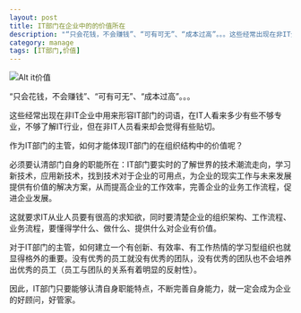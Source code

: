 ```yaml
---
layout: post
title: IT部门在企业中的的价值所在
description: "“只会花钱，不会赚钱”、“可有可无”、“成本过高”。。。这些经常出现在非IT企业中用来形容IT部门的词语，在IT人看来多少有些不够专业，不够了解IT行业，但在非IT人员看来却会觉得有些贴切。"
category: manage
tags: [IT部门,价值]
---
```


![Alt it价值](http://i3.6.cn/cvbnm/fa/d1/40/e2ba73d0a3eb21b53997c585f7d3e1c8.jpg)

“只会花钱，不会赚钱”、“可有可无”、“成本过高”。。。


这些经常出现在非IT企业中用来形容IT部门的词语，在IT人看来多少有些不够专业，不够了解IT行业，但在非IT人员看来却会觉得有些贴切。

作为IT部门的主管，如何才能体现IT部门的在组织结构中的价值呢？

必须要认清部门自身的职能所在：IT部门要实时的了解世界的技术潮流走向，学习新技术，应用新技术，找到技术对于企业的可用点，为企业的现实工作与未来发展提供有价值的解决方案，从而提高企业的工作效率，完善企业的业务工作流程，促进企业发展。

这就要求IT从业人员要有很高的求知欲，同时要清楚企业的组织架构、工作流程、业务流程，要懂得学什么、做什么、提供什么对企业有价值。

对于IT部门的主管，如何建立一个有创新、有效率、有工作热情的学习型组织也就显得格外的重要。没有优秀的员工就没有优秀的团队，没有优秀的团队也不会培养出优秀的员工（员工与团队的关系有着明显的反射性）。

因此，IT部门只要能够认清自身职能特点，不断完善自身能力，就一定会成为企业的好顾问，好管家。